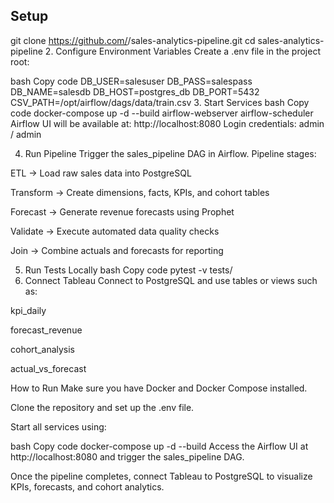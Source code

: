 ## Setup  

git clone https://github.com/<your-username>/sales-analytics-pipeline.git
cd sales-analytics-pipeline
2. Configure Environment Variables
Create a .env file in the project root:

bash
Copy code
DB_USER=salesuser
DB_PASS=salespass
DB_NAME=salesdb
DB_HOST=postgres_db
DB_PORT=5432
CSV_PATH=/opt/airflow/dags/data/train.csv
3. Start Services
bash
Copy code
docker-compose up -d --build airflow-webserver airflow-scheduler
Airflow UI will be available at: http://localhost:8080
Login credentials: admin / admin

4. Run Pipeline
Trigger the sales_pipeline DAG in Airflow.
Pipeline stages:

ETL → Load raw sales data into PostgreSQL

Transform → Create dimensions, facts, KPIs, and cohort tables

Forecast → Generate revenue forecasts using Prophet

Validate → Execute automated data quality checks

Join → Combine actuals and forecasts for reporting

5. Run Tests Locally
bash
Copy code
pytest -v tests/
6. Connect Tableau
Connect to PostgreSQL and use tables or views such as:

kpi_daily

forecast_revenue

cohort_analysis

actual_vs_forecast

How to Run
Make sure you have Docker and Docker Compose installed.

Clone the repository and set up the .env file.

Start all services using:

bash
Copy code
docker-compose up -d --build
Access the Airflow UI at http://localhost:8080 and trigger the sales_pipeline DAG.

Once the pipeline completes, connect Tableau to PostgreSQL to visualize KPIs, forecasts, and cohort analytics.


